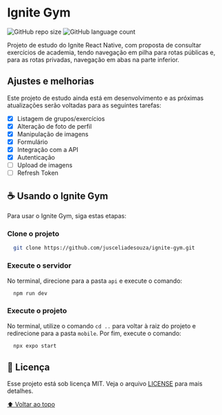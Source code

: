 # Ignite Gym

![GitHub repo size](https://img.shields.io/github/repo-size/jusceliadesouza/ignite-gym?style=for-the-badge)
![GitHub language count](https://img.shields.io/github/languages/count/jusceliadesouza/ignite-gym?style=for-the-badge)
<!-- ![GitHub forks](https://img.shields.io/github/forks/jusceliadesouza/ignite-gym?style=for-the-badge) -->

<!-- <img src="" alt="imagem"> -->

Projeto de estudo do Ignite React Native, com proposta de consultar exercícios de academia, tendo navegação em pilha para rotas públicas e, para as rotas privadas, navegação em abas na parte inferior.

## Ajustes e melhorias

Este projeto de estudo ainda está em desenvolvimento e as próximas atualizações serão voltadas para as seguintes tarefas:

- [x] Listagem de grupos/exercícios
- [x] Alteração de foto de perfil
- [x] Manipulação de imagens
- [x] Formulário
- [x] Integração com a API
- [x] Autenticação
- [ ] Upload de imagens
- [ ] Refresh Token

## ☕ Usando o Ignite Gym

Para usar o Ignite Gym, siga estas etapas:

### Clone o projeto

```bash
  git clone https://github.com/jusceliadesouza/ignite-gym.git
```

### Execute o servidor

No terminal, direcione para a pasta `api` e execute o comando:

```bash
  npm run dev
```
<!-- 
```bash
``` 
-->

### Execute o projeto

No terminal, utilize o comando `cd ..` para voltar à raiz do projeto e redirecione para a pasta `mobile`. Por fim, execute o comando:

```bash
  npx expo start
```

## 📝 Licença

Esse projeto está sob licença MIT. Veja o arquivo [LICENSE](LICENSE.md) para mais detalhes.

[⬆ Voltar ao topo](#ignite-gym)

